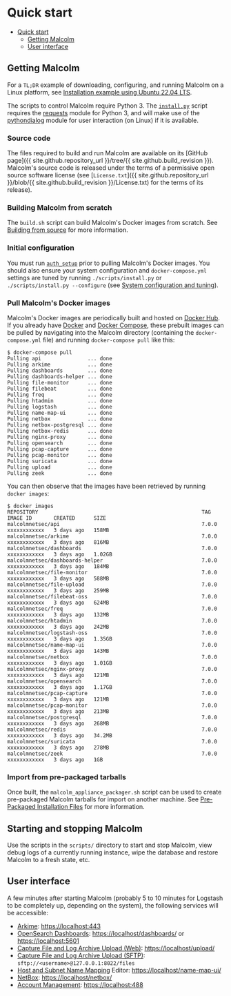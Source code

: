 # <a name="QuickStart"></a>Quick start

* [Quick start](#QuickStart)
    - [Getting Malcolm](#GetMalcolm)
    - [User interface](#UserInterfaceURLs)

## <a name="GetMalcolm"></a>Getting Malcolm

For a `TL;DR` example of downloading, configuring, and running Malcolm on a Linux platform, see [Installation example using Ubuntu 22.04 LTS](ubuntu-install-example.md#InstallationExample).

The scripts to control Malcolm require Python 3. The [`install.py`](malcolm-config.md#ConfigAndTuning) script requires the [requests](https://docs.python-requests.org/en/latest/) module for Python 3, and will make use of the [pythondialog](https://pythondialog.sourceforge.io/) module for user interaction (on Linux) if it is available.

### Source code

The files required to build and run Malcolm are available on its [GitHub page]({{ site.github.repository_url }}/tree/{{ site.github.build_revision }}). Malcolm's source code is released under the terms of a permissive open source software license (see [`License.txt`]({{ site.github.repository_url }}/blob/{{ site.github.build_revision }}/License.txt)  for the terms of its release).

### Building Malcolm from scratch

The `build.sh` script can build Malcolm's Docker images from scratch. See [Building from source](development.md#Build) for more information.

### Initial configuration

You must run [`auth_setup`](authsetup.md#AuthSetup) prior to pulling Malcolm's Docker images. You should also ensure your system configuration and `docker-compose.yml` settings are tuned by running `./scripts/install.py` or `./scripts/install.py --configure` (see [System configuration and tuning](malcolm-config.md#ConfigAndTuning)).
    
### Pull Malcolm's Docker images

Malcolm's Docker images are periodically built and hosted on [Docker Hub](https://hub.docker.com/u/malcolmnetsec). If you already have [Docker](https://www.docker.com/) and [Docker Compose](https://docs.docker.com/compose/), these prebuilt images can be pulled by navigating into the Malcolm directory (containing the `docker-compose.yml` file) and running `docker-compose pull` like this:
```
$ docker-compose pull
Pulling api               ... done
Pulling arkime            ... done
Pulling dashboards        ... done
Pulling dashboards-helper ... done
Pulling file-monitor      ... done
Pulling filebeat          ... done
Pulling freq              ... done
Pulling htadmin           ... done
Pulling logstash          ... done
Pulling name-map-ui       ... done
Pulling netbox            ... done
Pulling netbox-postgresql ... done
Pulling netbox-redis      ... done
Pulling nginx-proxy       ... done
Pulling opensearch        ... done
Pulling pcap-capture      ... done
Pulling pcap-monitor      ... done
Pulling suricata          ... done
Pulling upload            ... done
Pulling zeek              ... done
```

You can then observe that the images have been retrieved by running `docker images`:
```
$ docker images
REPOSITORY                                                     TAG             IMAGE ID       CREATED      SIZE
malcolmnetsec/api                                              7.0.0           xxxxxxxxxxxx   3 days ago   158MB
malcolmnetsec/arkime                                           7.0.0           xxxxxxxxxxxx   3 days ago   816MB
malcolmnetsec/dashboards                                       7.0.0           xxxxxxxxxxxx   3 days ago   1.02GB
malcolmnetsec/dashboards-helper                                7.0.0           xxxxxxxxxxxx   3 days ago   184MB
malcolmnetsec/file-monitor                                     7.0.0           xxxxxxxxxxxx   3 days ago   588MB
malcolmnetsec/file-upload                                      7.0.0           xxxxxxxxxxxx   3 days ago   259MB
malcolmnetsec/filebeat-oss                                     7.0.0           xxxxxxxxxxxx   3 days ago   624MB
malcolmnetsec/freq                                             7.0.0           xxxxxxxxxxxx   3 days ago   132MB
malcolmnetsec/htadmin                                          7.0.0           xxxxxxxxxxxx   3 days ago   242MB
malcolmnetsec/logstash-oss                                     7.0.0           xxxxxxxxxxxx   3 days ago   1.35GB
malcolmnetsec/name-map-ui                                      7.0.0           xxxxxxxxxxxx   3 days ago   143MB
malcolmnetsec/netbox                                           7.0.0           xxxxxxxxxxxx   3 days ago   1.01GB
malcolmnetsec/nginx-proxy                                      7.0.0           xxxxxxxxxxxx   3 days ago   121MB
malcolmnetsec/opensearch                                       7.0.0           xxxxxxxxxxxx   3 days ago   1.17GB
malcolmnetsec/pcap-capture                                     7.0.0           xxxxxxxxxxxx   3 days ago   121MB
malcolmnetsec/pcap-monitor                                     7.0.0           xxxxxxxxxxxx   3 days ago   213MB
malcolmnetsec/postgresql                                       7.0.0           xxxxxxxxxxxx   3 days ago   268MB
malcolmnetsec/redis                                            7.0.0           xxxxxxxxxxxx   3 days ago   34.2MB
malcolmnetsec/suricata                                         7.0.0           xxxxxxxxxxxx   3 days ago   278MB
malcolmnetsec/zeek                                             7.0.0           xxxxxxxxxxxx   3 days ago   1GB
```

### Import from pre-packaged tarballs

Once built, the `malcolm_appliance_packager.sh` script can be used to create pre-packaged Malcolm tarballs for import on another machine. See [Pre-Packaged Installation Files](development.md#Packager) for more information.

## Starting and stopping Malcolm

Use the scripts in the `scripts/` directory to start and stop Malcolm, view debug logs of a currently running
instance, wipe the database and restore Malcolm to a fresh state, etc.

## <a name="UserInterfaceURLs"></a>User interface

A few minutes after starting Malcolm (probably 5 to 10 minutes for Logstash to be completely up, depending on the system), the following services will be accessible:

* [Arkime](https://arkime.com/): [https://localhost:443](https://localhost:443)
* [OpenSearch Dashboards](https://opensearch.org/docs/latest/dashboards/index/): [https://localhost/dashboards/](https://localhost/dashboards/) or [https://localhost:5601](https://localhost:5601)
* [Capture File and Log Archive Upload (Web)](upload.md#Upload): [https://localhost/upload/](https://localhost/upload/)
* [Capture File and Log Archive Upload (SFTP)](upload.md#Upload): `sftp://<username>@127.0.0.1:8022/files`
* [Host and Subnet Name Mapping](host-and-subnet-mapping.md#HostAndSubnetNaming) Editor: [https://localhost/name-map-ui/](https://localhost/name-map-ui/)
* [NetBox](netbox.md#NetBox): [https://localhost/netbox/](https://localhost/netbox/)
* [Account Management](authsetup.md#AuthBasicAccountManagement): [https://localhost:488](https://localhost:488)